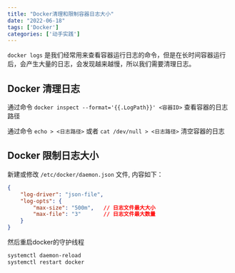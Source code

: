 ```yaml
---
title: "Docker清理和限制容器日志大小"
date: "2022-06-18"
tags: ['Docker']
categories: ['动手实践']
---
```


`docker logs` 是我们经常用来查看容器运行日志的命令，但是在长时间容器运行后，会产生大量的日志，会发现越来越慢，所以我们需要清理日志。

## Docker 清理日志

通过命令 `docker inspect --format='{{.LogPath}}' <容器ID>` 查看容器的日志路径

通过命令 `echo > <日志路径>` 或者 `cat /dev/null > <日志路径>` 清空容器的日志

## Docker 限制日志大小

新建或修改 `/etc/docker/daemon.json` 文件, 内容如下：
```json
{
    "log-driver": "json-file",
    "log-opts": {
        "max-size": "500m",   // 日志文件最大大小
        "max-file": "3"       // 日志文件最大数量
    }
}
```

然后重启docker的守护线程

```bash
systemctl daemon-reload
systemctl restart docker
```